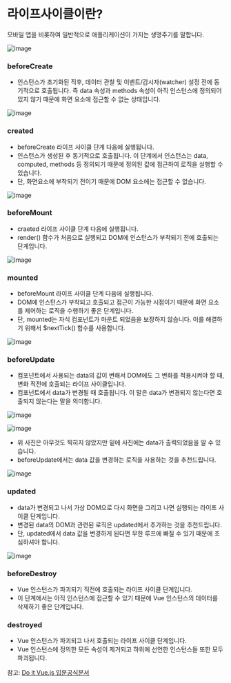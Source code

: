 # 라이프사이클이란?

모바일 앱을 비롯하여 일반적으로 애플리케이션이 가지는 생명주기를 말합니다.

![image](https://user-images.githubusercontent.com/74242937/127695754-d1f990f3-76f0-4a1e-9862-0f010006e58c.png)

### beforeCreate

- 인스턴스가 초기화된 직후, 데이터 관찰 및 이벤트/감시자(watcher) 설정 전에 동기적으로 호출됩니다. 즉 data 속성과 methods 속성이 아직 인스턴스에 정의되어 있지 않기 때문에 화면 요소에 접근할 수 없는 상태입니다.

![image](https://user-images.githubusercontent.com/74242937/127695815-036ca5f7-c050-4343-a2b4-780e38ae566f.png)

### created

- beforeCreate 라이프 사이클 단계 다음에 실행됩니다.
- 인스턴스가 생성된 후 동기적으로 호출됩니다. 이 단계에서 인스턴스는 data, computed, methods 등 정의되기 때문에 정의된 값에 접근하여 로직을 실행할 수 있습니다.
- 단, 화면요소에 부착되기 전이기 때문에 DOM 요소에는 접근할 수 없습니다.

![image](https://user-images.githubusercontent.com/74242937/127695890-555c4412-e0d5-4c0b-a957-6ad357702a16.png)

### beforeMount

- craeted 라이프 사이클 단계 다음에 실행됩니다.
- render() 함수가 처음으로 실행되고 DOM에 인스턴스가 부착되기 전에 호출되는 단계입니다.

![image](https://user-images.githubusercontent.com/74242937/127744110-7972224b-2a25-4f56-b34b-2629c8eb5ea9.png)

### mounted

- beforeMount 라이프 사이클 단계 다음에 실행됩니다.
- DOM에 인스턴스가 부착되고 호출되고 접근이 가능한 시점이기 때문에 화면 요소를 제어하는 로직을 수행하기 좋은 단계입니다.
- 단, mounted는 자식 컴포넌트가 마운트 되었음을 보장하지 않습니다. 이를 해결하기 위해서 $nextTick() 함수를 사용합니다.

![image](https://user-images.githubusercontent.com/74242937/127744129-03cd3e2a-dc28-4701-ba27-a29d61ba638b.png)

### beforeUpdate

- 컴포넌트에서 사용되는 data의 값이 변해서 DOM에도 그 변화를 적용시켜야 할 때, 변화 직전에 호출되는 라이프 사이클입니다.
- 컴포넌트에서 data가 변경될 때 호출됩니다. 이 말은 data가 변경되지 않는다면 호출되지 않는다는 말을 의미합니다.

![image](https://user-images.githubusercontent.com/74242937/127744140-7296f2eb-3c92-4fa0-a8a6-c97d941e5899.png)

![image](https://user-images.githubusercontent.com/74242937/127744143-8da51076-0e84-43a1-8462-d7ad307abaec.png)

- 위 사진은 아무것도 찍히지 않았지만 밑에 사진에는 data가 출력되었음을 알 수 있습니다.
- beforeUpdate에서는 data 값을 변경하는 로직을 사용하는 것을 추천드립니다.

![image](https://user-images.githubusercontent.com/74242937/127744163-c9a74949-578b-43cd-9814-fc4557afa783.png)

### updated

- data가 변경되고 나서 가상 DOM으로 다시 화면을 그리고 나면 실행되는 라이프 사이클 단계입니다.
- 변경된 data의 DOM과 관련된 로직은 updated에서 추가하는 것을 추천드립니다.
- 단, updated에서 data 값을 변경하게 된다면 무한 루프에 빠질 수 있기 때문에 조심하셔야 합니다.

![image](https://user-images.githubusercontent.com/74242937/127744177-2f27856f-8c10-45fe-9d93-2a5a4946fa5d.png)

### beforeDestroy

- Vue 인스턴스가 파괴되기 직전에 호출되는 라이프 사이클 단계입니다.
- 이 단계에서는 아직 인스턴스에 접근할 수 있기 때문에 Vue 인스턴스의 데이터를 삭제하기 좋은 단계입니다.

### destroyed

- Vue 인스턴스가 파괴되고 나서 호출되는 라이프 사이클 단계입니다.
- Vue 인스턴스에 정의한 모든 속성이 제거되고 하위에 선언한 인스턴스들 또한 모두 파괴됩니다.

참고: [Do it Vue.js 입문](http://www.yes24.com/Product/Goods/58206961)[공식문서](https://v3.ko.vuejs.org/api/options-lifecycle-hooks.html#deactivated)

